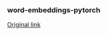 ### word-embeddings-pytorch

[Original link](https://github.com/pytorch/tutorials/blob/main/beginner_source/nlp/word_embeddings_tutorial.py)
